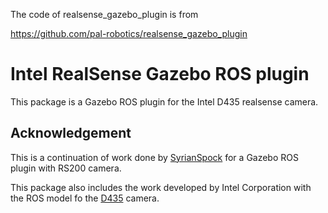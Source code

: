The code of realsense_gazebo_plugin is from

https://github.com/pal-robotics/realsense_gazebo_plugin

# Intel RealSense Gazebo ROS plugin

This package is a Gazebo ROS plugin for the Intel D435 realsense camera.
 
## Acknowledgement

This is a continuation of work done by [SyrianSpock](https://github.com/SyrianSpock) for a Gazebo ROS plugin with RS200 camera.

This package also includes the work developed by Intel Corporation with the ROS model fo the [D435](https://github.com/intel-ros/realsense) camera.


